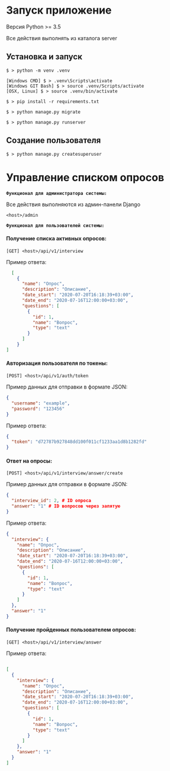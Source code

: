 # Запуск приложение

Версия Python >= 3.5

Все действия выполнять из каталога server

## Установка и запуск

```
$ > python -m venv .venv

[Windows CMD] $ > .venv\Scripts\activate
[Windows GIT Bash] $ > source .venv/Scripts/activate
[OSX, Linux] $ > source .venv/bin/activate

$ > pip install -r requirements.txt

$ > python manage.py migrate

$ > python manage.py runserver
```
## Создание пользователя
```
$ > python manage.py createsuperuser
```

# Управление списком опросов
**`Функционал для администратора системы:`**

Все действия выполняются из админ-панели Django

```
<host>/admin
```

**`Функционал для пользователей системы:`**


#### Получение списка активных опросов:

```
[GET] <host>/api/v1/interview
```
Пример ответа:
```json
  [
    {
      "name": "Опрос",
      "description": "Описание",
      "date_start": "2020-07-20T16:18:39+03:00",
      "date_end": "2020-07-16T12:00:00+03:00",
      "questions": [
        {
          "id": 1,
          "name": "Вопрос",
          "type": "text"
        }
      ]
    }
]
```

#### Авторизация пользователя по токены:

```
[POST] <host>/api/v1/auth/token
```

Пример данных для отправки в формате JSON:
```json
{
  "username": "example",
  "password": "123456"
}
```

Пример ответа:
```json
{
  "token": "d72787b927848dd100f011cf1233aa1d8b1282fd"
}
```

#### Ответ на опросы:

```
[POST] <host>/api/v1/interview/answer/create
```

Пример данных для отправки в формате JSON:

```json
{
  "interview_id": 2, # ID опроса
  "answer": "1" # ID вопросов через запятую
}
```

Пример ответа:

```json
{
  "interview": {
    "name": "Опрос",
    "description": "Описание",
    "date_start": "2020-07-20T16:18:39+03:00",
    "date_end": "2020-07-16T12:00:00+03:00",
    "questions": [
      {
        "id": 1,
        "name": "Вопрос",
        "type": "text"
      }
    ]
  },
  "answer": "1"
}
```

####  Получение пройденных пользователем опросов:

```
[GET] <host>/api/v1/interview/answer
```
Пример ответа:

```json

[
  {
    "interview": {
      "name": "Опрос",
      "description": "Описание",
      "date_start": "2020-07-20T16:18:39+03:00",
      "date_end": "2020-07-16T12:00:00+03:00",
      "questions": [
        {
          "id": 1,
          "name": "Вопрос",
          "type": "text"
        }
      ]
    },
    "answer": "1"
  }
]
```

